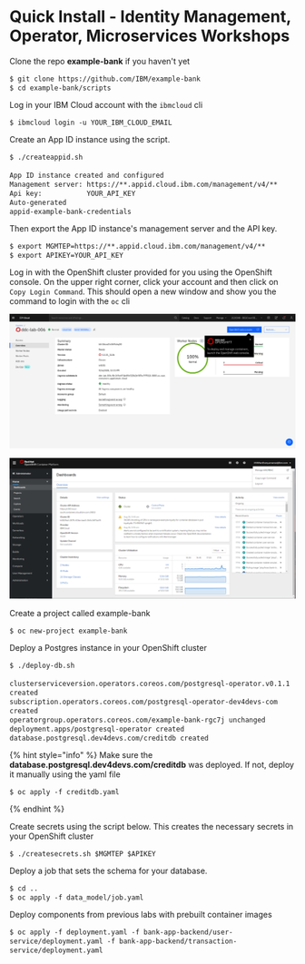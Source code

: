 # Quick Install - Identity Management, Operator, Microservices Workshops

Clone the repo **example-bank** if you haven't yet

```text
$ git clone https://github.com/IBM/example-bank
$ cd example-bank/scripts
```

Log in your IBM Cloud account with the `ibmcloud` cli

```text
$ ibmcloud login -u YOUR_IBM_CLOUD_EMAIL
```

Create an App ID instance using the script.

```text
$ ./createappid.sh

App ID instance created and configured
Management server: https://**.appid.cloud.ibm.com/management/v4/**
Api key:           YOUR_API_KEY
Auto-generated
appid-example-bank-credentials
```

Then export the App ID instance's management server and the API key.

```text
$ export MGMTEP=https://**.appid.cloud.ibm.com/management/v4/**
$ export APIKEY=YOUR_API_KEY
```

Log in with the OpenShift cluster provided for you using the OpenShift console. On the upper right corner, click your account and then click on `Copy Login Command`. This should open a new window and show you the command to login with the `oc` cli

![IBM Cloud dashboard](../../.gitbook/generic/webconsole.png)

![OpenShift Console](../../.gitbook/generic/image%20%283%29.png)

Create a project called example-bank

```text
$ oc new-project example-bank
```

Deploy a Postgres instance in your OpenShift cluster

```text
$ ./deploy-db.sh

clusterserviceversion.operators.coreos.com/postgresql-operator.v0.1.1 created
subscription.operators.coreos.com/postgresql-operator-dev4devs-com created
operatorgroup.operators.coreos.com/example-bank-rgc7j unchanged
deployment.apps/postgresql-operator created
database.postgresql.dev4devs.com/creditdb created
```

{% hint style="info" %}
Make sure the **database.postgresql.dev4devs.com/creditdb** was deployed. If not, deploy it manually using the yaml file

```text
$ oc apply -f creditdb.yaml
```
{% endhint %}

Create secrets using the script below. This creates the necessary secrets in your OpenShift cluster

```text
$ ./createsecrets.sh $MGMTEP $APIKEY
```

Deploy a job that sets the schema for your database.

```text
$ cd ..
$ oc apply -f data_model/job.yaml
```

Deploy components from previous labs with prebuilt container images

```text
$ oc apply -f deployment.yaml -f bank-app-backend/user-service/deployment.yaml -f bank-app-backend/transaction-service/deployment.yaml
```



